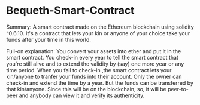 # Bequeth-Smart-Contract

Summary:
    A smart contract made on the Ethereum blockchain using solidity ^0.6.10.
    It's a contract that lets your kin or anyone of your choice take your funds after your time in this world.

Full-on explanation:
    You convert your assets into ether and put it in the smart contract.
    You check-in every year to tell the smart contract that you're still alive and to extend the validity by (say) one more year or any time period. 
    When you fail to check-in ,the smart contract lets your kin/anyone to tranfer your funds into their account.
    Only the owner can check-in and extend the time by a year. But the funds can be transferred by that kin/anyone.
    Since this will be on the blockchain, so, it will be peer-to-peer and anybody can view it and verify its authenticity.
